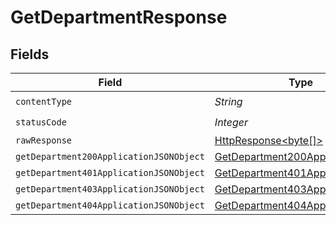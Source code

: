 # GetDepartmentResponse


## Fields

| Field                                                                                                                    | Type                                                                                                                     | Required                                                                                                                 | Description                                                                                                              |
| ------------------------------------------------------------------------------------------------------------------------ | ------------------------------------------------------------------------------------------------------------------------ | ------------------------------------------------------------------------------------------------------------------------ | ------------------------------------------------------------------------------------------------------------------------ |
| `contentType`                                                                                                            | *String*                                                                                                                 | :heavy_check_mark:                                                                                                       | N/A                                                                                                                      |
| `statusCode`                                                                                                             | *Integer*                                                                                                                | :heavy_check_mark:                                                                                                       | N/A                                                                                                                      |
| `rawResponse`                                                                                                            | [HttpResponse<byte[]>](https://docs.oracle.com/en/java/javase/11/docs/api/java.net.http/java/net/http/HttpResponse.html) | :heavy_minus_sign:                                                                                                       | N/A                                                                                                                      |
| `getDepartment200ApplicationJSONObject`                                                                                  | [GetDepartment200ApplicationJSON](../../models/operations/GetDepartment200ApplicationJSON.md)                            | :heavy_minus_sign:                                                                                                       | OK                                                                                                                       |
| `getDepartment401ApplicationJSONObject`                                                                                  | [GetDepartment401ApplicationJSON](../../models/operations/GetDepartment401ApplicationJSON.md)                            | :heavy_minus_sign:                                                                                                       | Unauthenticated                                                                                                          |
| `getDepartment403ApplicationJSONObject`                                                                                  | [GetDepartment403ApplicationJSON](../../models/operations/GetDepartment403ApplicationJSON.md)                            | :heavy_minus_sign:                                                                                                       | Forbidden                                                                                                                |
| `getDepartment404ApplicationJSONObject`                                                                                  | [GetDepartment404ApplicationJSON](../../models/operations/GetDepartment404ApplicationJSON.md)                            | :heavy_minus_sign:                                                                                                       | Not Found                                                                                                                |